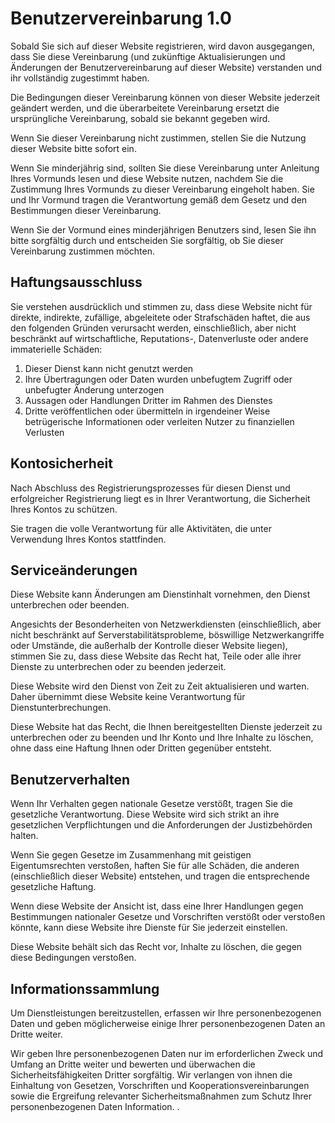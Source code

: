 # Benutzervereinbarung 1.0

Sobald Sie sich auf dieser Website registrieren, wird davon ausgegangen, dass Sie diese Vereinbarung (und zukünftige Aktualisierungen und Änderungen der Benutzervereinbarung auf dieser Website) verstanden und ihr vollständig zugestimmt haben.

Die Bedingungen dieser Vereinbarung können von dieser Website jederzeit geändert werden, und die überarbeitete Vereinbarung ersetzt die ursprüngliche Vereinbarung, sobald sie bekannt gegeben wird.

Wenn Sie dieser Vereinbarung nicht zustimmen, stellen Sie die Nutzung dieser Website bitte sofort ein.

Wenn Sie minderjährig sind, sollten Sie diese Vereinbarung unter Anleitung Ihres Vormunds lesen und diese Website nutzen, nachdem Sie die Zustimmung Ihres Vormunds zu dieser Vereinbarung eingeholt haben. Sie und Ihr Vormund tragen die Verantwortung gemäß dem Gesetz und den Bestimmungen dieser Vereinbarung.

Wenn Sie der Vormund eines minderjährigen Benutzers sind, lesen Sie ihn bitte sorgfältig durch und entscheiden Sie sorgfältig, ob Sie dieser Vereinbarung zustimmen möchten.

## Haftungsausschluss

Sie verstehen ausdrücklich und stimmen zu, dass diese Website nicht für direkte, indirekte, zufällige, abgeleitete oder Strafschäden haftet, die aus den folgenden Gründen verursacht werden, einschließlich, aber nicht beschränkt auf wirtschaftliche, Reputations-, Datenverluste oder andere immaterielle Schäden:

1. Dieser Dienst kann nicht genutzt werden
1. Ihre Übertragungen oder Daten wurden unbefugtem Zugriff oder unbefugter Änderung unterzogen
1. Aussagen oder Handlungen Dritter im Rahmen des Dienstes
1. Dritte veröffentlichen oder übermitteln in irgendeiner Weise betrügerische Informationen oder verleiten Nutzer zu finanziellen Verlusten

## Kontosicherheit

Nach Abschluss des Registrierungsprozesses für diesen Dienst und erfolgreicher Registrierung liegt es in Ihrer Verantwortung, die Sicherheit Ihres Kontos zu schützen.

Sie tragen die volle Verantwortung für alle Aktivitäten, die unter Verwendung Ihres Kontos stattfinden.

## Serviceänderungen

Diese Website kann Änderungen am Dienstinhalt vornehmen, den Dienst unterbrechen oder beenden.

Angesichts der Besonderheiten von Netzwerkdiensten (einschließlich, aber nicht beschränkt auf Serverstabilitätsprobleme, böswillige Netzwerkangriffe oder Umstände, die außerhalb der Kontrolle dieser Website liegen), stimmen Sie zu, dass diese Website das Recht hat, Teile oder alle ihrer Dienste zu unterbrechen oder zu beenden jederzeit.

Diese Website wird den Dienst von Zeit zu Zeit aktualisieren und warten. Daher übernimmt diese Website keine Verantwortung für Dienstunterbrechungen.

Diese Website hat das Recht, die Ihnen bereitgestellten Dienste jederzeit zu unterbrechen oder zu beenden und Ihr Konto und Ihre Inhalte zu löschen, ohne dass eine Haftung Ihnen oder Dritten gegenüber entsteht.

## Benutzerverhalten

Wenn Ihr Verhalten gegen nationale Gesetze verstößt, tragen Sie die gesetzliche Verantwortung. Diese Website wird sich strikt an ihre gesetzlichen Verpflichtungen und die Anforderungen der Justizbehörden halten.

Wenn Sie gegen Gesetze im Zusammenhang mit geistigen Eigentumsrechten verstoßen, haften Sie für alle Schäden, die anderen (einschließlich dieser Website) entstehen, und tragen die entsprechende gesetzliche Haftung.

Wenn diese Website der Ansicht ist, dass eine Ihrer Handlungen gegen Bestimmungen nationaler Gesetze und Vorschriften verstößt oder verstoßen könnte, kann diese Website ihre Dienste für Sie jederzeit einstellen.

Diese Website behält sich das Recht vor, Inhalte zu löschen, die gegen diese Bedingungen verstoßen.

## Informationssammlung

Um Dienstleistungen bereitzustellen, erfassen wir Ihre personenbezogenen Daten und geben möglicherweise einige Ihrer personenbezogenen Daten an Dritte weiter.

Wir geben Ihre personenbezogenen Daten nur im erforderlichen Zweck und Umfang an Dritte weiter und bewerten und überwachen die Sicherheitsfähigkeiten Dritter sorgfältig. Wir verlangen von ihnen die Einhaltung von Gesetzen, Vorschriften und Kooperationsvereinbarungen sowie die Ergreifung relevanter Sicherheitsmaßnahmen zum Schutz Ihrer personenbezogenen Daten Information. .